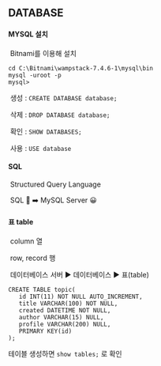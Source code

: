 ## DATABASE

#### MYSQL 설치

​	Bitnami를 이용해 설치

```
cd C:\Bitnami\wampstack-7.4.6-1\mysql\bin
mysql -uroot -p
mysql>
```

​	생성 : `CREATE DATABASE database;`

​	삭제 : `DROP DATABASE database;`

​	확인 : `SHOW DATABASES;`

​	사용 : `USE database`

#### SQL

​	Structured Query Language

​	SQL :information_desk_person: :arrow_right: MySQL Server :grinning:

#### 표 table

​	column 열

​	row, record 행

​	데이터베이스 서버 :arrow_forward: 데이터베이스 :arrow_forward: 표(table)		

```mysql
CREATE TABLE topic(
   id INT(11) NOT NULL AUTO_INCREMENT,
   title VARCHAR(100) NOT NULL,
   created DATETIME NOT NULL,
   author VARCHAR(15) NULL,
   profile VARCHAR(200) NULL,
   PRIMARY KEY(id)
);
```

테이블 생성하면 `show tables;` 로 확인

